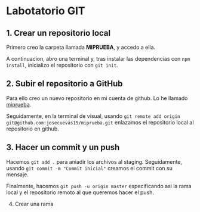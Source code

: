 # Labotatorio GIT

## 1. Crear un repositorio local 
Primero creo la carpeta llamada **MIPRUEBA**, y accedo a ella.

A continuacion, abro una terminal y, tras instalar las dependencias con `npm install`, inicializo el repositorio con `git init`.

## 2. Subir el repositorio a GitHub 
Para ello creo un nuevo repositorio en mi cuenta de github. Lo he llamado [miprueba](https://github.com/josecuevas15/miprueba).

Seguidamente, en la terminal de visual, usando `git remote add origin git@github.com:josecuevas15/miprueba.git` enlazamos el repositorio local al repositorio en github.

## 3. Hacer un commit y un push
Hacemos `git add .` para aniadir los archivos al staging. Seguidamente, usando `git commit -m "Commit inicial"` creamos el commit con su mensaje.

Finalmente, hacemos `git push -u origin master` especificando asi la rama local y el repositorio remoto al que queremos hacer el push.

4. Crear una rama
